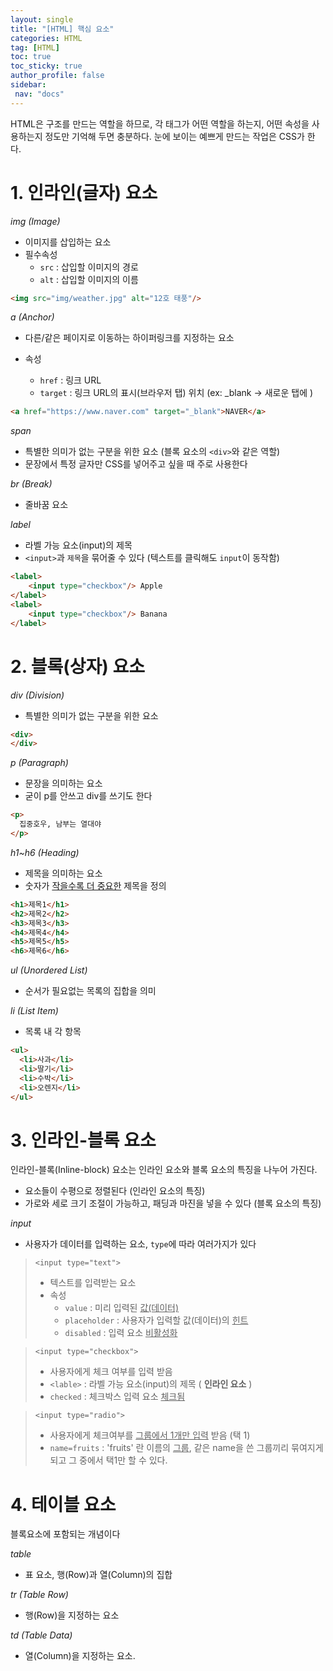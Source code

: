 ```yaml
---
layout: single
title: "[HTML] 핵심 요소"
categories: HTML
tag: [HTML]
toc: true
toc_sticky: true
author_profile: false
sidebar:
 nav: "docs"
---
```


HTML은 구조를 만드는 역할을 하므로, 각 태그가 어떤 역할을 하는지, 어떤 속성을 사용하는지 정도만 기억해 두면 충분하다. 눈에 보이는 예쁘게 만드는 작업은 CSS가 한다.

# 1. 인라인(글자) 요소

*img (Image)*

- 이미지를 삽입하는 요소
- 필수속성
  - `src` : 삽입할 이미지의 경로
  - `alt` : 삽입할 이미지의 이름

```html
<img src="img/weather.jpg" alt="12호 태풍"/>
```

*a (Anchor)*

- 다른/같은 페이지로 이동하는 하이퍼링크를 지정하는 요소

- 속성
  
  - `href` : 링크 URL
  - `target` : 링크 URL의 표시(브라우저 탭) 위치 (ex: _blank -> 새로운 탭에 )

```html
<a href="https://www.naver.com" target="_blank">NAVER</a>
```

*span*

- 특별한 의미가 없는 구분을 위한 요소 (블록 요소의 `<div>`와 같은 역할)
- 문장에서 특정 글자만 CSS를 넣어주고 싶을 때 주로 사용한다

*br (Break)*

- 줄바꿈 요소

*label*

- 라벨 가능 요소(input)의 제목
- `<input>`과 `제목`을 묶어줄 수 있다 (텍스트를 클릭해도 `input`이 동작함)

```html
<label>
    <input type="checkbox"/> Apple
</label>
<label>
    <input type="checkbox"/> Banana
</label>
```

# 2. 블록(상자) 요소

*div (Division)*

- 특별한 의미가 없는 구분을 위한 요소

```html
<div>
</div>
```

*p (Paragraph)*

- 문장을 의미하는 요소
- 굳이 p를 안쓰고 div를 쓰기도 한다

```html
<p>
  집중호우, 남부는 열대야
</p>
```

*h1~h6 (Heading)*

- 제목을 의미하는 요소
- 숫자가 <u>작을수록 더 중요한</u> 제목을 정의

```html
<h1>제목1</h1>
<h2>제목2</h2>
<h3>제목3</h3>
<h4>제목4</h4>
<h5>제목5</h5>
<h6>제목6</h6>
```

*ul (Unordered List)*

- 순서가 필요없는 목록의 집합을 의미

*li (List Item)*

- 목록 내 각 항목

```html
<ul>
  <li>사과</li>
  <li>딸기</li>
  <li>수박</li>
  <li>오렌지</li>
</ul>
```

# 3. 인라인-블록 요소

인라인-블록(Inline-block) 요소는 인라인 요소와 블록 요소의 특징을 나누어 가진다.

- 요소들이 수평으로 정렬된다 (인라인 요소의 특징)
- 가로와 세로 크기 조절이 가능하고, 패딩과 마진을 넣을 수 있다 (블록 요소의 특징)

*input*

- 사용자가 데이터를 입력하는 요소, `type`에 따라 여러가지가 있다

> `<input type="text">`
> 
> - 텍스트를 입력받는 요소
> - 속성
>   - `value` : 미리 입력된 <u>값(데이터)</u>
>   - `placeholder` : 사용자가 입력할 값(데이터)의 <u>힌트</u>
>   - `disabled` : 입력 요소 <u>비활성화</u>

> `<input type="checkbox">`
> 
> - 사용자에게 체크 여부를 입력 받음
> - `<lable>` : 라벨 가능 요소(input)의 제목 ( **인라인 요소** )
> - `checked` : 체크박스 입력 요소 <u>체크됨</u>

> `<input type="radio">`
> 
> - 사용자에게 체크여부를 <u>그룹에서 1개만 입력</u> 받음 (택 1)
> - `name=fruits` : 'fruits' 란 이름의 <u>그룹</u>, 같은 name을 쓴 그룹끼리 묶여지게 되고 그 중에서 택1만 할 수 있다.

# 4. 테이블 요소

블록요소에 포함되는 개념이다

*table*

- 표 요소, 행(Row)과 열(Column)의 집합

*tr (Table Row)*

- 행(Row)을 지정하는 요소

*td (Table Data)*

- 열(Column)을 지정하는 요소.